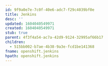 ```yaml
---
id: 9f9a0e7e-7c0f-40e6-adc7-f29c4039bf0e
title: Jenkins
desc: ''
updated: 1604040549971
created: 1604040549971
stub: true
parent: 4f3f4a54-ac7a-42d9-9124-32995af66b17
children:
  - 515bb002-b7ae-4b38-9a3e-fcd1be141368
fname: openshift.jenkins
hpath: openshift.jenkins
---
```



